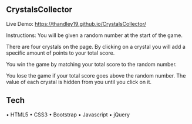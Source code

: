 ## CrystalsCollector

Live Demo: https://thandley19.github.io/CrystalsCollector/

Instructions:
You will be given a random number at the start of the game.

There are four crystals on the page. By clicking on a crystal you will add a specific amount of points to your
total score.

You win the game by matching your total score to the random number.

You lose the game if your total score goes above the random number. The value of each crystal is hidden from you until you click on it.

## Tech

• HTML5
• CSS3
• Bootstrap
• Javascript
• jQuery
